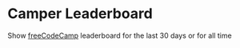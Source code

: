<h1>Camper Leaderboard</h1>
<p>Show <a href="https://www.freecodecamp.org/">freeCodeCamp</a> leaderboard for the last 30 days or for all time</p>
